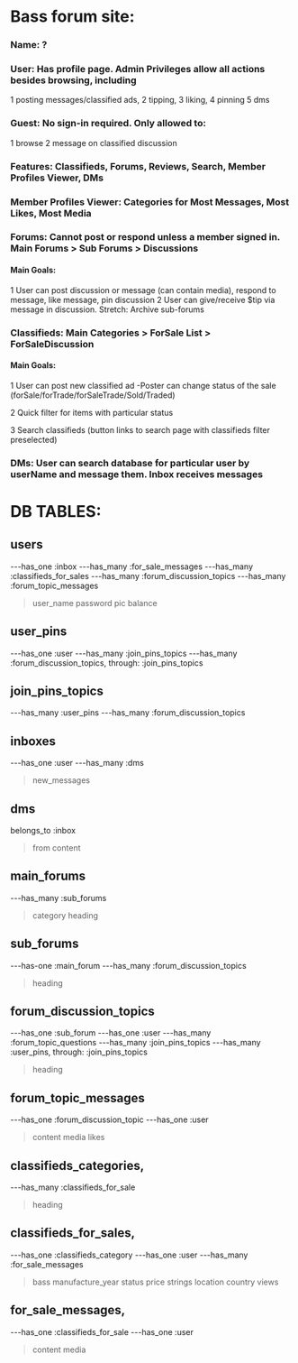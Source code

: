 # Bass forum site:

### Name: ?

### User: Has profile page. Admin Privileges allow all actions besides browsing, including

1 posting messages/classified ads,
2 tipping,
3 liking,
4 pinning
5 dms

### Guest: No sign-in required. Only allowed to:

1 browse
2 message on classified discussion

### Features: Classifieds, Forums, Reviews, Search, Member Profiles Viewer, DMs

### Member Profiles Viewer: Categories for Most Messages, Most Likes, Most Media

### Forums: Cannot post or respond unless a member signed in. Main Forums > Sub Forums > Discussions

#### Main Goals:

1 User can post discussion or message (can contain media), respond to message, like message, pin discussion
2 User can give/receive $tip via message in discussion.
Stretch: Archive sub-forums

### Classifieds: Main Categories > ForSale List > ForSaleDiscussion

#### Main Goals:

1 User can post new classified ad
-Poster can change status of the sale (forSale/forTrade/forSaleTrade/Sold/Traded)

2 Quick filter for items with particular status

3 Search classifieds (button links to search page with classifieds filter preselected)

### DMs: User can search database for particular user by userName and message them. Inbox receives messages

# DB TABLES:

## users

---has_one :inbox
---has_many :for_sale_messages
---has_many :classifieds_for_sales
---has_many :forum_discussion_topics
---has_many :forum_topic_messages

> user_name
> password
> pic
> balance

## user_pins

---has_one :user
---has_many :join_pins_topics
---has_many :forum_discussion_topics, through: :join_pins_topics

## join_pins_topics

---has_many :user_pins
---has_many :forum_discussion_topics

## inboxes

---has_one :user
---has_many :dms

> new_messages

## dms

belongs_to :inbox

> from
> content

## main_forums

---has_many :sub_forums

> category
> heading

## sub_forums

---has-one :main_forum
---has_many :forum_discussion_topics

> heading

## forum_discussion_topics

---has_one :sub_forum
---has_one :user
---has_many :forum_topic_questions
---has_many :join_pins_topics
---has_many :user_pins, through: :join_pins_topics

> heading

## forum_topic_messages

---has_one :forum_discussion_topic
---has_one :user

> content
> media
> likes

## classifieds_categories,

---has_many :classifieds_for_sale

> heading

## classifieds_for_sales,

---has_one :classifieds_category
---has_one :user
---has_many :for_sale_messages

> bass
> manufacture_year
> status
> price
> strings
> location
> country
> views

## for_sale_messages,

---has_one :classifieds_for_sale
---has_one :user

> content
> media
